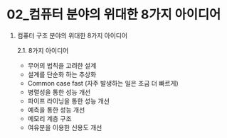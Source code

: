 # 02\_컴퓨터 분야의 위대한 8가지 아이디어

1. 컴퓨터 구조 분야의 위대한 8가지 아이디어  

   2.1. 8가지 아이디어

   * 무어의 법칙을 고려한 설계
   * 설계를 단순화 하는 추상화
   * Common case fast \(자주 발생하는 일은 조금 더 빠르게\)
   * 병렬성을 통한 성능 개선
   * 파이프 라이닝을 통한 성능 개선
   * 예측을 통한 성능 개선
   * 메모리 계층 구조
   * 여유분을 이용한 신용도 개선

